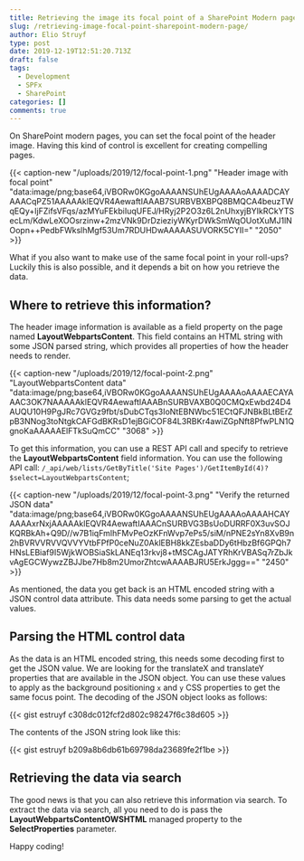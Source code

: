 ```yaml
---
title: Retrieving the image its focal point of a SharePoint Modern page
slug: /retrieving-image-focal-point-sharepoint-modern-page/
author: Elio Struyf
type: post
date: 2019-12-19T12:51:20.713Z
draft: false
tags:
  - Development
  - SPFx
  - SharePoint
categories: []
comments: true
---
```


On SharePoint modern pages, you can set the focal point of the header image. Having this kind of control is excellent for creating compelling pages.

{{< caption-new "/uploads/2019/12/focal-point-1.png" "Header image with focal point"  "data:image/png;base64,iVBORw0KGgoAAAANSUhEUgAAAAoAAAADCAYAAACqPZ51AAAAAklEQVR4AewaftIAAAB7SURBVBXBPQ8BMQCA4beuzTWqEQy+IjFZifsVFqs/azMYuFEkbiIuqUFEJ/HRyj2P2O3z6L2nUhxyjBYIkRCkYTSecLm/KdwLeXOOsrzinw+2mzVNk9DrDzieziyWKyrDWkSmWqOUotXuMJ1lNOopn++PedbFWkslhMgf53Um7RDUHDwAAAAASUVORK5CYII=" "2050" >}}

What if you also want to make use of the same focal point in your roll-ups? Luckily this is also possible, and it depends a bit on how you retrieve the data. 

## Where to retrieve this information?

The header image information is available as a field property on the page named **LayoutWebpartsContent**. This field contains an HTML string with some JSON parsed string, which provides all properties of how the header needs to render.

{{< caption-new "/uploads/2019/12/focal-point-2.png" "LayoutWebpartsContent data"  "data:image/png;base64,iVBORw0KGgoAAAANSUhEUgAAAAoAAAAECAYAAAC3OK7NAAAAAklEQVR4AewaftIAAABnSURBVAXB0Q0CMQxEwbd24D4AUQU10H9PgJRc7GVGz9fbt/sDubCTqs3IoNtEBNWbc51ECtQFJNBkBLtBErZpB3NNog3toNtgkCAFGdBKRsD1ejBGiCOF84L3RBKr4awiZGpNft8PfwPLN1QgnoKaAAAAAElFTkSuQmCC" "3068" >}}

To get this information, you can use a REST API call and specify to retrieve the **LayoutWebpartsContent** field information. You can use the following API call: `/_api/web/lists/GetByTitle('Site Pages')/GetItemById(4)?$select=LayoutWebpartsContent`;

{{< caption-new "/uploads/2019/12/focal-point-3.png" "Verify the returned JSON data"  "data:image/png;base64,iVBORw0KGgoAAAANSUhEUgAAAAoAAAAHCAYAAAAxrNxjAAAAAklEQVR4AewaftIAAACnSURBVG3BsUoDURRF0X3uvSOJKQRBkAh+Q9D//w7B1iqFmIhFMvPeOzKFnWvp7ePs5/siM/nPNE2sYn8XvB9n2hBVRVVRVVQVVYVtbFPfP0ceNuZ0AklEBH8kkZEsbaDDy6tHbzBf6GPQh7HNsLEBiaf9I5WjkWOBSiaSkLANEq13rkvj8+tMSCAgJATYRhKrVBASq7rZbJkvAgEGCWywzZBJJbe7Hb8m2UmorZhtcwAAAABJRU5ErkJggg==" "2450" >}}

As mentioned, the data you get back is an HTML encoded string with a JSON control data attribute. This data needs some parsing to get the actual values.

## Parsing the HTML control data

As the data is an HTML encoded string, this needs some decoding first to get the JSON value. We are looking for the translateX and translateY properties that are available in the JSON object. You can use these values to apply as the background positioning `x` and `y` CSS properties to get the same focus point. The decoding of the JSON object looks as follows:

{{< gist estruyf c308dc012fcf2d802c98247f6c38d605 >}}

The contents of the JSON string look like this:

{{< gist estruyf b209a8b6db61b69798da23689fe2f1be >}}

## Retrieving the data via search

The good news is that you can also retrieve this information via search. To extract the data via search, all you need to do is pass the **LayoutWebpartsContentOWSHTML** managed property to the **SelectProperties** parameter.

Happy coding!

